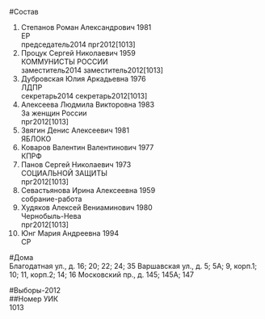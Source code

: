 #Состав  
1. Степанов Роман Александрович 1981  
    ЕР  
    председатель2014 прг2012[1013]    
2. Процук Сергей Николаевич 1959  
    КОММУНИСТЫ РОССИИ  
    заместитель2014 заместитель2012[1013]    
3. Дубровская Юлия Аркадьевна 1976  
    ЛДПР  
    секретарь2014 секретарь2012[1013]    
4. Алексеева Людмила Викторовна 1983  
    За женщин России  
    прг2012[1013]  
5. Звягин Денис Алексеевич 1981  
    ЯБЛОКО  
6. Коваров Валентин Валентинович 1977  
    КПРФ  
7. Панов Сергей Николаевич 1973  
    СОЦИАЛЬНОЙ ЗАЩИТЫ  
    прг2012[1013]  
8. Севастьянова Ирина Алексеевна 1959  
    собрание-работа  
9. Худяков Алексей Вениаминович 1980  
    Чернобыль-Нева  
    прг2012[1013]  
10. Юнг Мария Андреевна 1994  
    СР  

#Дома  
Благодатная ул., д. 16; 20; 22; 24; 35 Варшавская ул., д. 5; 5А; 9, корп.1; 10; 11, корп.2; 14; 16 Московский пр., д. 145; 145А; 147  
  
#Выборы-2012  
##Номер УИК  
1013  

